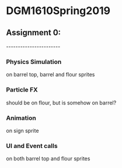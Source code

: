 <h1>DGM1610Spring2019</h1>
<h2>Assignment 0:</h2>
-----------------------
<h3>Physics Simulation</h3>on barrel top, barrel and flour sprites
<h3>Particle FX</h3> should be on flour, but is somehow on barrel?
<h3>Animation</h3>on sign sprite
<h3>UI and Event calls</h3>on both barrel top and flour sprites
